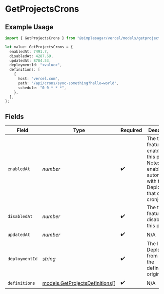 # GetProjectsCrons

## Example Usage

```typescript
import { GetProjectsCrons } from "@simplesagar/vercel/models/getprojectsop.js";

let value: GetProjectsCrons = {
  enabledAt: 7491.7,
  disabledAt: 4287.69,
  updatedAt: 8784.53,
  deploymentId: "<value>",
  definitions: [
    {
      host: "vercel.com",
      path: "/api/crons/sync-something?hello=world",
      schedule: "0 0 * * *",
    },
  ],
};
```

## Fields

| Field                                                                                                                              | Type                                                                                                                               | Required                                                                                                                           | Description                                                                                                                        |
| ---------------------------------------------------------------------------------------------------------------------------------- | ---------------------------------------------------------------------------------------------------------------------------------- | ---------------------------------------------------------------------------------------------------------------------------------- | ---------------------------------------------------------------------------------------------------------------------------------- |
| `enabledAt`                                                                                                                        | *number*                                                                                                                           | :heavy_check_mark:                                                                                                                 | The time the feature was enabled for this project. Note: It enables automatically with the first Deployment that outputs cronjobs. |
| `disabledAt`                                                                                                                       | *number*                                                                                                                           | :heavy_check_mark:                                                                                                                 | The time the feature was disabled for this project.                                                                                |
| `updatedAt`                                                                                                                        | *number*                                                                                                                           | :heavy_check_mark:                                                                                                                 | N/A                                                                                                                                |
| `deploymentId`                                                                                                                     | *string*                                                                                                                           | :heavy_check_mark:                                                                                                                 | The ID of the Deployment from which the definitions originated.                                                                    |
| `definitions`                                                                                                                      | [models.GetProjectsDefinitions](../models/getprojectsdefinitions.md)[]                                                             | :heavy_check_mark:                                                                                                                 | N/A                                                                                                                                |